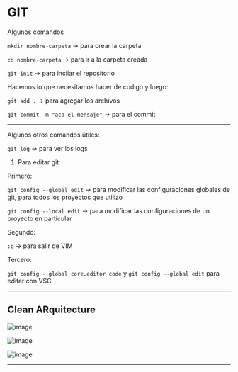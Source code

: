 # GIT

Algunos comandos

`mkdir nombre-carpeta` -> para crear la carpeta

`cd nombre-carpeta` -> para ir a la carpeta creada

`git init` -> para inciiar el repositorio

Hacemos lo que necesitamos hacer de codigo y luego:

`git add .` -> para agregar los archivos

`git commit -m "aca el mensaje"` -> para el commit


---

Algunos otros comandos útiles:

`git log` -> para ver los logs

1. Para editar git:

Primero:

`git config --global edit` -> para modificar las configuraciones globales de git, para todos los proyectos que utilizo

`git config --local edit` -> para modificar las configuraciones de un proyecto en particular


Segundo:

`:q` -> para salir de VIM


Tercero:

`git config --global core.editor code` y `git config --global edit` para editar con VSC



---

## Clean ARquitecture

![image](https://github.com/eugenia1984/clean-arquitecture/assets/72580574/16acb0e8-f739-4584-a727-1f3f59aa9fc3)


![image](https://github.com/eugenia1984/clean-arquitecture/assets/72580574/5324c6fb-5081-4534-ad06-48069a947dcf)

![image](https://github.com/eugenia1984/clean-arquitecture/assets/72580574/6a4ffb08-b2eb-470a-9645-8ee45db47fd2)

---
